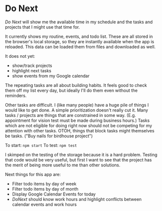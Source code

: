 # Do Next

*Do Next* will show me the available time in my schedule and the tasks and projects that I might use that time for.

It currently shows my routine, events, and todo list. These are all stored in the browser's local storage, so they are instantly available when the app is reloaded. This data can be loaded them from files and downloaded as well.

It does not yet:
- show/track projects
- highlight next tasks
- show events from my Google calendar

The repeating tasks are all about building habits. 
It feels good to check them off my list every day, but ideally I'll do them even without the reminders.

Other tasks are difficult.
I (like many people) have a huge pile of things I would like to get done.
A simple prioritization doesn't really cut it.
Many tasks / projects are things that are constrained in some way.
(E.g. appointment for vision test must be made during business hours.)
Tasks which are not eligible for doing right now should not be competing for my attention with other tasks.
OTOH, things that block tasks might themselves be tasks. ("Buy nails for birdhouse project")

To start: `npm start`
To test: `npm test`

I skimped on the testing of the storage because it is a hard problem.
Testing that code would be very useful, but first I want to see that the project has the merit of being more useful to me than other solutions.

Next things for this app are:
- Filter todo items by day of week
- Filter todo items by day of month
- Display Google Calendar Events for today
- *DoNext* should know work hours and highlight conflicts between calendar events and work hours
